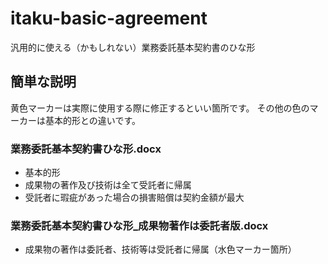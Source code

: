 # itaku-basic-agreement
汎用的に使える（かもしれない）業務委託基本契約書のひな形

## 簡単な説明

黄色マーカーは実際に使用する際に修正するといい箇所です。
その他の色のマーカーは基本的形との違いです。

### 業務委託基本契約書ひな形.docx
- 基本的形
- 成果物の著作及び技術は全て受託者に帰属
- 受託者に瑕疵があった場合の損害賠償は契約金額が最大

### 業務委託基本契約書ひな形_成果物著作は委託者版.docx
- 成果物の著作は委託者、技術等は受託者に帰属（水色マーカー箇所）
